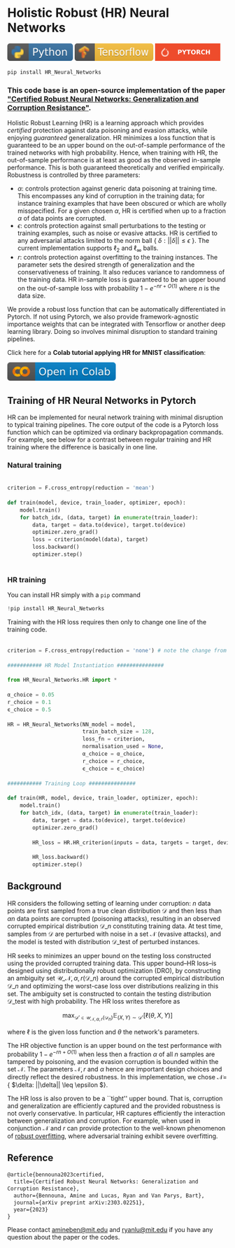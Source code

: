 # Holistic Robust (HR) Neural Networks

<p align="left">
  <img width="150" height="40" src="Misc/python.svg">
   <img width="180" height="40" src="Misc/tf.svg">
    <img width="150" height="40" src="Misc/pt_badge.svg">
</p>

```python
pip install HR_Neural_Networks
```

### This code base is an open-source implementation of the paper ["Certified Robust Neural Networks: Generalization and Corruption Resistance"](https://arxiv.org/pdf/2303.02251.pdf).

Holistic Robust Learning (HR) is a learning approach which provides _certified_ protection against data poisoning and evasion attacks, while enjoying _guaranteed_ generalization. HR minimizes a loss function that is guaranteed to be an upper bound on the out-of-sample performance of the trained networks with high probability. Hence, when training with HR, the out-of-sample performance is at least as good as the observed in-sample performance. This is both guaranteed theoretically and verified empirically.
Robustness is controlled by three parameters: 
* $\alpha$: controls protection against generic data poisoning at training time. This encompasses any kind of corruption in the training data; for instance training examples that have been obscured or which are wholly misspecified. For a given chosen $\alpha$, HR is certified when up to a fraction $\alpha$ of data points are corrupted.
* $\epsilon$: controls protection against small perturbations to the testing or training examples, such as noise or evasive attacks. HR is certified to any adversarial attacks limited to the norm ball { $\delta: ||\delta|| \leq \epsilon$ }. The current implementation supports $\ell_2$ and $\ell_\infty$ balls.
* $r$: controls protection against overfitting to the training instances. The parameter sets the desired strength of generalization and the conservativeness of training. It also reduces variance to randomness of the training data. HR in-sample loss is guaranteed to be an upper bound on the out-of-sample loss with probability $1-e^{-nr +O(1)}$ where $n$ is the data size.

We provide a robust loss function that can be automatically differentiated in Pytorch. If not using Pytorch, we also provide framework-agnostic importance weights that can be integrated with Tensorflow or another deep learning library. Doing so involves minimal disruption to standard training pipelines.

Click here for a **Colab tutorial applying HR for MNIST classification**: 

<p align="left"><a href= "https://colab.research.google.com/drive/1d5BZvCDGWHS_UxFR77YneKGB3mMGR-tY?usp=sharing">
  <img width="247.8" height="42.6" src="Misc/colab.svg"></a>
</p>


## Training of HR Neural Networks in Pytorch

HR can be implemented for neural network training with minimal disruption to typical training pipelines. The core output of the code is a Pytorch loss function which can be optimized via ordinary backpropagation commands. For example, see below for a contrast between regular training and HR training where the difference is basically in one line.
 
### Natural training

```python

criterion = F.cross_entropy(reduction = 'mean')

def train(model, device, train_loader, optimizer, epoch):
    model.train()
    for batch_idx, (data, target) in enumerate(train_loader):
        data, target = data.to(device), target.to(device)
        optimizer.zero_grad()
        loss = criterion(model(data), target)
        loss.backward()
        optimizer.step()
        
 ```

### HR training
You can install HR simply with a `pip` command

```python
!pip install HR_Neural_Networks
```

Training with the HR loss requires then only to change one line of the training code.

```python

criterion = F.cross_entropy(reduction = 'none') # note the change from mean -> none

########### HR Model Instantiation ###############

from HR_Neural_Networks.HR import * 

α_choice = 0.05 
r_choice = 0.1
ϵ_choice = 0.5
       
HR = HR_Neural_Networks(NN_model = model,
                        train_batch_size = 128,
                        loss_fn = criterion,
                        normalisation_used = None,
                        α_choice = α_choice, 
                        r_choice = r_choice,
                        ϵ_choice = ϵ_choice)

########### Training Loop ###############

def train(HR, model, device, train_loader, optimizer, epoch):
    model.train()
    for batch_idx, (data, target) in enumerate(train_loader):
        data, target = data.to(device), target.to(device)
        optimizer.zero_grad()

        HR_loss = HR.HR_criterion(inputs = data, targets = target, device = device)

        HR_loss.backward()
        optimizer.step()
```

## Background

HR considers the following setting of learning under corruption: $n$ data points are first sampled from a true clean distribution $\mathcal{D}$ and then less than $\alpha n$ data points are corrupted (poisoning attacks), resulting in an observed corrupted empirical distribution 
$\mathcal{D}\_n$
constituting training data. At test time, samples from $\mathcal{D}$ are perturbed with noise in a set $\mathcal{N}$ (evasive attacks), and the model is tested with distribution $\mathcal{D}\_{\text{test}}$ of perturbed instances.

HR seeks to minimizes an upper bound on the testing loss constructed using the provided corrupted training data. This upper bound–HR loss–is designed using distributionally robust optimization (DRO), by constructing an ambiguity set $\mathcal{U}\_{\mathcal{N}, \alpha, r}(\mathcal{D}\_n)$ around the corrupted empirical distribution $\mathcal{D}\_n$ and optimizing the worst-case loss over distributions realizing in this set. The ambiguity set is constructed to contain the testing distribution $\mathcal{D}\_{\text{test}}$ with high probability. The HR loss writes therefore as

```math
\begin{equation}
\max_{\mathcal{D}' \in \mathcal{U}_{\mathcal{N}, \alpha, r}(\mathcal{D}_n)} \mathbb{E}_{(X, Y) \sim \mathcal{D}'}[\ell(\theta, X, Y)]
\end{equation}
```
where $\ell$ is the given loss function and $\theta$ the network's parameters.

The HR objective function is an upper bound on the test performance with probability $1-e^{-rn+O(1)}$ when less then a fraction $\alpha$ of all $n$ samples are tampered by poisoning, and the evasion corruption is bounded within the set $\mathcal{N}$.
The parameters $\mathcal{N}, r$ and $\alpha$ hence are important design choices and directly reflect the desired robustness. In this implementation, we chose $\mathcal{N} =$ { $\delta: ||\delta|| \leq \epsilon $}.

The HR loss is also proven to be a ``tight'' upper bound. That is, corruption and generalization are efficiently captured and the provided robustness is not overly conservative. In particular, HR captures efficiently the interaction between generalization and corruption. 
For example, when used in conjunction $\mathcal{N}$ and $r$ can provide protection to the well-known phenomenon of  [robust overfitting](https://arxiv.org/abs/2002.11569), where adversarial training exhibit severe overfitting.

## Reference
```
@article{bennouna2023certified,
  title={Certified Robust Neural Networks: Generalization and Corruption Resistance},
  author={Bennouna, Amine and Lucas, Ryan and Van Parys, Bart},
  journal={arXiv preprint arXiv:2303.02251},
  year={2023}
}
```

Please contact amineben@mit.edu and ryanlu@mit.edu if you have any question about the paper or the codes.

